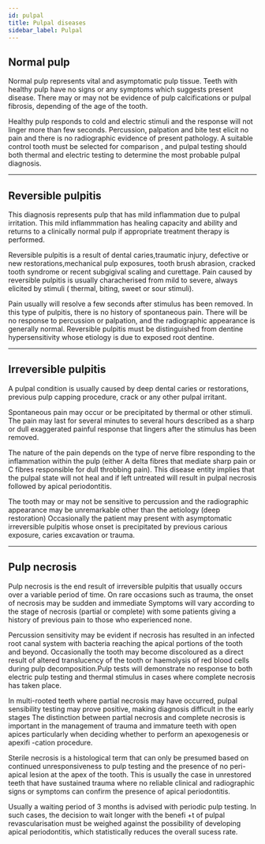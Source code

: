 ```yaml
---
id: pulpal
title: Pulpal diseases
sidebar_label: Pulpal
---
```


## Normal pulp
Normal pulp represents vital and asymptomatic pulp tissue. Teeth with healthy pulp have no signs or any symptoms which suggests present disease. There may or may not be evidence of pulp calcifications or pulpal fibrosis, depending of the age of the tooth.

Healthy pulp responds to cold and electric stimuli and the response will not linger more than few seconds. Percussion, palpation and bite test elicit no pain and there is no radiographic evidence of present pathology. A suitable control tooth must be selected for comparison , and pulpal testing should both thermal and electric testing to determine the most probable pulpal diagnosis.

---
## Reversible pulpitis
This diagnosis represents pulp that has mild inflammation due to pulpal irritation. This mild inflammmation has healing capacity and ability and returns to a clinically normal pulp if appropriate treatment therapy is performed.

Reversible pulpitis is a result of dental caries,traumatic injury, defective or new restorations,mechanical pulp exposures, tooth brush abrasion, cracked tooth syndrome or recent subgigival scaling and curettage.
Pain caused by reversible pulpitis is usually characherised from mild to severe, always elicited by stimuli ( thermal, biting, sweet or sour stimuli).

Pain usually will resolve a few seconds after stimulus has been removed. In this type of pulpitis,  there is no history of spontaneous pain. There will be no response to percussion or palpation, and the radiographic appearance is generally normal. Reversible pulpitis must be distinguished from dentine hypersensitivity whose etiology is due to exposed root dentine.


---

## **Irreversible pulpitis**
A pulpal condition is usually caused by deep dental caries or restorations, previous pulp capping procedure, crack or any other pulpal irritant.

Spontaneous pain may occur or be precipitated by thermal or other stimuli. The pain may last for several minutes to several hours described as a sharp or dull exaggerated painful response that lingers after the stimulus has been removed.

The nature of the pain depends on the type of nerve fibre responding to the inflammation within the pulp (either A delta fibres that mediate sharp pain or C fibres responsible for dull throbbing pain). This disease entity implies that the pulpal state will not heal and if left untreated will result in pulpal necrosis followed by apical periodontitis.
 
The tooth may or may not be sensitive to percussion and the radiographic appearance may be unremarkable other than the aetiology (deep restoration) Occasionally the patient may present with asymptomatic irreversible pulpitis whose onset is precipitated by previous carious exposure, caries excavation or trauma.


---

## **Pulp necrosis**

Pulp necrosis is the end result of irreversible pulpitis that usually occurs over a variable period of time. On rare occasions such as trauma, the onset of necrosis may be sudden and immediate Symptoms will vary according to the stage of necrosis (partial or complete) with some patients giving a history of previous pain to those who experienced none. 

Percussion sensitivity may be evident if necrosis has resulted in an infected root canal system with bacteria reaching the apical portions of the tooth and beyond. Occasionally the tooth may become discoloured as a direct result of altered translucency of the tooth or haemolysis of red blood cells during pulp decomposition.Pulp tests will demonstrate no response to both electric pulp testing and thermal stimulus in cases where complete necrosis has taken place. 

In multi-rooted teeth where partial necrosis may have occurred, pulpal sensibility testing may prove positive, making diagnosis difficult in the early stages The distinction between partial necrosis and complete necrosis is important in the management of trauma and immature teeth with open apices particularly when deciding whether to perform an apexogenesis or apexifi -cation procedure. 

Sterile necrosis is a histological term that can only be presumed based on continued unresponsiveness to pulp testing and the presence of no peri-apical lesion at the apex of the tooth. This is usually the case in unrestored teeth that have sustained trauma where no reliable clinical and radiographic signs or symptoms can confirm the presence of apical periodontitis.

Usually a waiting period of 3 months is advised with periodic pulp testing. In such cases, the decision to wait longer with the benefi +t of pulpal revascularisation must be weighed against the possibility of developing apical periodontitis, which statistically reduces the overall sucess rate.

